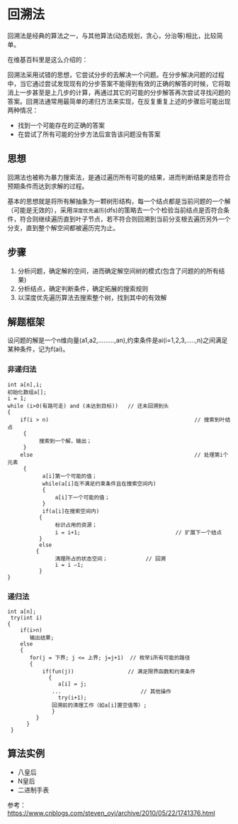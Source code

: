 # 回溯法


回溯法是经典的算法之一，与其他算法(动态规划，贪心，分治等)相比，比较简单。

在维基百科里是这么介绍的：

回溯法采用试错的思想，它尝试分步的去解决一个问题。在分步解决问题的过程中，当它通过尝试发现现有的分步答案不能得到有效的正确的解答的时候，它将取消上一步甚至是上几步的计算，再通过其它的可能的分步解答再次尝试寻找问题的答案。回溯法通常用最简单的递归方法来实现，在反复重复上述的步骤后可能出现两种情况：

- 找到一个可能存在的正确的答案
- 在尝试了所有可能的分步方法后宣告该问题没有答案

## 思想

回溯法也被称为暴力搜索法，是通过遍历所有可能的结果，进而判断结果是否符合预期条件而达到求解的过程。

基本的思想就是将所有解抽象为一颗树形结构，每一个结点都是当前问题的一个解（可能是无效的），采用`深度优先遍历`(dfs)的策略去一个个检验当前结点是否符合条件，符合则继续遍历直到叶子节点，若不符合则回溯到当前分支根去遍历另外一个分支，直到整个解空间都被遍历完为止。

## 步骤

1. 分析问题，确定解的空间，进而确定解空间树的模式(包含了问题的的所有结果)
2. 分析结点，确定判断条件，确定拓展的搜索规则
3. 以深度优先遍历算法去搜索整个树，找到其中的有效解

## 解题框架

设问题的解是一个n维向量(a1,a2,………,an),约束条件是ai(i=1,2,3,…..,n)之间满足某种条件，记为f(ai)。

### 非递归法

```
int a[n],i;
初始化数组a[];
i = 1;
while (i>0(有路可走) and (未达到目标))   // 还未回溯到头
{
    if(i > n)                                              // 搜索到叶结点
     {   
          搜索到一个解，输出；
     }
    else                                                   // 处理第i个元素
     { 
           a[i]第一个可能的值；
           while(a[i]在不满足约束条件且在搜索空间内)
           {
               a[i]下一个可能的值；
           }
           if(a[i]在搜索空间内)
          {
               标识占用的资源；
               i = i+1;                              // 扩展下一个结点
          }
          else 
         {
               清理所占的状态空间；            // 回溯
               i = i –1; 
          }
}
```

### 递归法

```
int a[n];
 try(int i)
{
    if(i>n)
       输出结果;
    else
    {
       for(j = 下界; j <= 上界; j=j+1)  // 枚举i所有可能的路径
       {
           if(fun(j))                 // 满足限界函数和约束条件
             {
                a[i] = j;
              ...                         // 其他操作
                try(i+1);
              回溯前的清理工作（如a[i]置空值等）;
              }
         }
      }
 }
```

## 算法实例

- 八皇后
- N皇后
- 二进制手表


参考：　https://www.cnblogs.com/steven_oyj/archive/2010/05/22/1741376.html